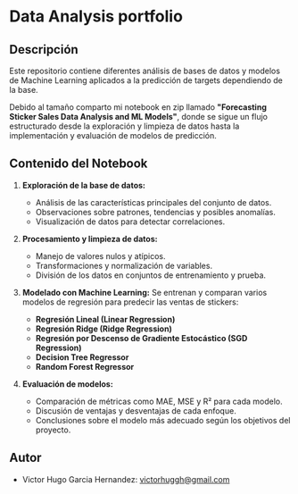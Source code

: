 # Data Analysis portfolio

## Descripción
Este repositorio contiene diferentes análisis de bases de datos y modelos de Machine Learning aplicados a la predicción de targets dependiendo de la base.

Debido al tamaño comparto mi notebook en zip llamado **"Forecasting Sticker Sales Data Analysis and ML Models"**, donde se sigue un flujo estructurado desde la exploración y limpieza de datos hasta la implementación y evaluación de modelos de predicción.

## Contenido del Notebook
1. **Exploración de la base de datos:**
   - Análisis de las características principales del conjunto de datos.
   - Observaciones sobre patrones, tendencias y posibles anomalías.
   - Visualización de datos para detectar correlaciones.

2. **Procesamiento y limpieza de datos:**
   - Manejo de valores nulos y atípicos.
   - Transformaciones y normalización de variables.
   - División de los datos en conjuntos de entrenamiento y prueba.

3. **Modelado con Machine Learning:**
   Se entrenan y comparan varios modelos de regresión para predecir las ventas de stickers:
   - **Regresión Lineal (Linear Regression)**
   - **Regresión Ridge (Ridge Regression)**
   - **Regresión por Descenso de Gradiente Estocástico (SGD Regression)**
   - **Decision Tree Regressor**
   - **Random Forest Regressor**

4. **Evaluación de modelos:**
   - Comparación de métricas como MAE, MSE y R² para cada modelo.
   - Discusión de ventajas y desventajas de cada enfoque.
   - Conclusiones sobre el modelo más adecuado según los objetivos del proyecto.

## Autor
- Victor Hugo Garcia Hernandez: victorhuggh@gmail.com
